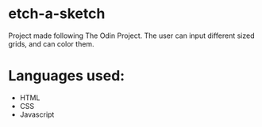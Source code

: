 # etch-a-sketch
Project made following The Odin Project.
The user can input different sized grids, and can color them.

# Languages used:
- HTML
- CSS
- Javascript
